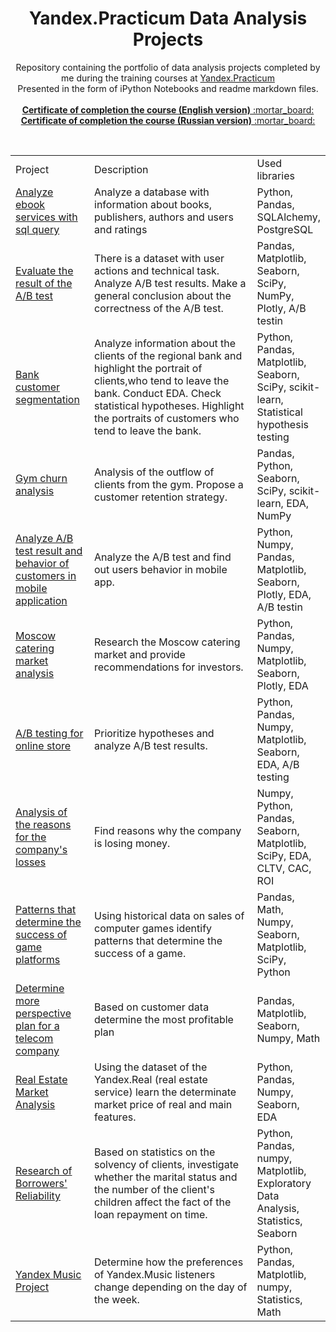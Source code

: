 
<center><h1>Yandex.Practicum Data Analysis  Projects</h1></center>
<p align=center>
Repository containing the portfolio of data analysis projects completed by me during the training courses at <a href="https://practicum.yandex.ru/">Yandex.Practicum</a><br>
Presented in the form of iPython Notebooks and readme markdown files. <br>

<br>
  <a href="https://github.com/Andrew-Samylkin/yandex-practicum-data-analysis-projects/blob/main/yandex_da_cerificate_en.pdf"><b>Certificate of completion the course (English version)</b> :mortar_board: </a><br>
    <a href="https://github.com/Andrew-Samylkin/yandex-practicum-data-analysis-projects/blob/main/yandex_da_cerificate_ru.pdf"><b>Certificate of completion the course (Russian version)</b> :mortar_board: </a>
</p><br>

<table width=100% valign=top >
  <tr>
    <td width=25%>Project</td>
    <td>Description</td>
    <td width=20%>Used libraries</td>
  </tr>
        <tr>
    <td><a href="https://github.com/Andrew-Samylkin/yandex-practicum-data-analysis-projects/tree/main/13-analyze-ebook-services-with-sql-query">Analyze ebook services with sql query</a></td>
    <td>Analyze a database with information about books, publishers, authors and users and ratings</td>
    <td>Python, Pandas, SQLAlchemy, PostgreSQL</td>
  </tr>
      <tr>
    <td><a href="https://github.com/Andrew-Samylkin/yandex-practicum-data-analysis-projects/tree/main/12-check-a-b-test-results">Evaluate the result of the A/B test</a></td>
    <td>There is a dataset with user actions and technical task. Analyze A/B test results. Make a general conclusion about the correctness of the A/B test.</td>
    <td>Pandas, Matplotlib, Seaborn, SciPy, NumPy, Plotly, A/B testin</td>
  </tr>
    <tr>
    <td><a href="https://github.com/Andrew-Samylkin/yandex-practicum-data-analysis-projects/tree/main/11-bank-customer-segmentation">Bank customer segmentation</a></td>
    <td>Analyze information about the clients of the regional bank and highlight the portrait of clients,who tend to leave the bank. Conduct EDA. Check statistical hypotheses. Highlight the portraits of customers who tend to leave the bank.</td>
    <td>Python, Pandas, Matplotlib, Seaborn, SciPy, scikit-learn, Statistical hypothesis testing</td>
  </tr>
  <tr>
    <td><a href="https://github.com/Andrew-Samylkin/yandex-practicum-data-analysis-projects/tree/main/10-gym-churn-analysis">Gym churn analysis</a></td>
    <td>Analysis of the outflow of clients from the gym. Propose a customer retention strategy.</td>
    <td>Pandas, Python, Seaborn, SciPy, scikit-learn, EDA, NumPy</td>
  </tr>
  <tr>
    <td><a href="https://github.com/Andrew-Samylkin/yandex-practicum-data-analysis-projects/tree/main/09-analyze-a-b-test-result-and-behavior-of-customers-in-mobile-application">Analyze A/B test result and behavior of customers in mobile application</a></td>
    <td>Analyze the A/B test and find out users behavior in mobile app.</td>
    <td>Python, Numpy, Pandas, Matplotlib,  Seaborn, Plotly, EDA, A/B testin</td>
  </tr>
  <tr>
    <td><a href="https://github.com/Andrew-Samylkin/yandex-practicum-data-analysis-projects/tree/main/08-moscow-catering-market-analysis">Moscow catering market analysis</a></td>
    <td>Research the Moscow catering market and provide recommendations for investors.</td>
    <td>Python, Pandas, Numpy, Matplotlib, Seaborn, Plotly, EDA</td>
  </tr>
  <tr>
    <td><a href="https://github.com/Andrew-Samylkin/yandex-practicum-data-analysis-projects/tree/main/07-a-b-testing-for-online-store">A/B testing for online store</a></td>
    <td>Prioritize hypotheses and analyze A/B test results.</td>
    <td>Python, Pandas, Numpy, Matplotlib, Seaborn, EDA, A/B testing</td>
  </tr>
  <tr>
    <td><a href="https://github.com/Andrew-Samylkin/yandex-practicum-data-analysis-projects/tree/main/06-analysis-of-the-reasons-for-the-company's-losses">Analysis of the reasons for the company's losses</a></td>
    <td>Find reasons why the company is losing money.</td>
    <td> Numpy, Python, Pandas, Seaborn, Matplotlib, SciPy, EDA, CLTV, CAC, ROI</td>
  </tr>
  <tr>
    <td><a href="https://github.com/Andrew-Samylkin/yandex-practicum-data-analysis-projects/tree/main/05-patterns-that-determine-the-success-of-game-platforms">Patterns that determine the success of game platforms</a></td>
    <td>Using historical data on sales of computer games identify patterns that determine the success of a game.</td>
    <td>Pandas,  Math, Numpy, Seaborn, Matplotlib, SciPy, Python</td>
  </tr>
  <tr>
    <td><a href="https://github.com/Andrew-Samylkin/yandex-practicum-data-analysis-projects/tree/main/04-determine-more-perspective-plan-for-a-telecom-company">Determine more perspective plan for a telecom company</a></td>
    <td>Based on customer data determine the most profitable plan</td>
    <td>Pandas, Matplotlib, Seaborn, Numpy, Math</td>
  </tr>
  <tr>
    <td><a href="https://github.com/Andrew-Samylkin/yandex-practicum-data-analysis-projects/tree/main/03-real_estate_market_analysis">Real Estate Market Analysis</a></td>
    <td>Using the dataset of the Yandex.Real (real estate service) learn the determinate market price of real and main features.</td>
    <td>Python, Pandas, Numpy, Seaborn, EDA</td>
  </tr>
  <tr>
  <td><a href="https://github.com/Andrew-Samylkin/yandex-practicum-data-analysis-projects/tree/main/02-research-on-the-reliability-of-borrowers">Research of Borrowers' Reliability</a></td>
    <td>Based on statistics on the solvency of clients, investigate whether the marital status and the number of the client's children affect the fact of the loan repayment on time.</td>
    <td>Python, Pandas, numpy, Matplotlib, Exploratory Data Analysis, Statistics, Seaborn</td>
  </tr>
  <tr>
  <td><a href="https://github.com/Andrew-Samylkin/yandex-practicum-data-analysis-projects/tree/main/01-yandex-music">Yandex Music Project</a></td>
    <td>Determine how the preferences of Yandex.Music listeners change depending on the day of the week.
</td>
    <td>Python, Pandas, Matplotlib, numpy, Statistics, Math</td>
</table>

<br>
